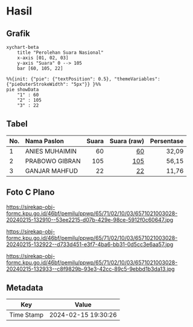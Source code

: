 # Hasil

## Grafik

```mermaid
xychart-beta
    title "Perolehan Suara Nasional"
    x-axis [01, 02, 03]
    y-axis "Suara" 0 --> 105
    bar [60, 105, 22]
```

```mermaid
%%{init: {"pie": {"textPosition": 0.5}, "themeVariables": {"pieOuterStrokeWidth": "5px"}} }%%
pie showData
    "1" : 60
    "2" : 105
    "3" : 22
```

## Tabel

| No. | Nama Paslon    | Suara | Suara (raw) | Persentase |
|:--- |:-------------- | -----:| -----------:| ----------:|
| 1   | ANIES MUHAIMIN | 60    | [60][p-1]   | 32,09      |
| 2   | PRABOWO GIBRAN | 105   | [105][p-2]  | 56,15      |
| 3   | GANJAR MAHFUD  | 22    | [22][p-3]   | 11,76      |


[p-1]: https://github.com/gigit-pemilu/pemilu-2024/blob/main/pilpres/hitung-suara/sub/65-kalimantan-utara/sub/71-kota-tarakan/sub/02-tarakan-tengah/sub/1003-sebengkok/sub/028-tps/sub/paslon-1.txt
[p-2]: https://github.com/gigit-pemilu/pemilu-2024/blob/main/pilpres/hitung-suara/sub/65-kalimantan-utara/sub/71-kota-tarakan/sub/02-tarakan-tengah/sub/1003-sebengkok/sub/028-tps/sub/paslon-2.txt
[p-3]: https://github.com/gigit-pemilu/pemilu-2024/blob/main/pilpres/hitung-suara/sub/65-kalimantan-utara/sub/71-kota-tarakan/sub/02-tarakan-tengah/sub/1003-sebengkok/sub/028-tps/sub/paslon-3.txt

## Foto C Plano

https://sirekap-obj-formc.kpu.go.id/46bf/pemilu/ppwp/65/71/02/10/03/6571021003028-20240215-132910--53ee2215-d07b-429e-98ce-5912f0c60647.jpg

https://sirekap-obj-formc.kpu.go.id/46bf/pemilu/ppwp/65/71/02/10/03/6571021003028-20240215-132922--d733d451-e3f7-4ba6-bb31-0d5cc3e6aa57.jpg

https://sirekap-obj-formc.kpu.go.id/46bf/pemilu/ppwp/65/71/02/10/03/6571021003028-20240215-132933--c8f9829b-93e3-42cc-89c5-9ebbd1b3da13.jpg


## Metadata

| Key        | Value               |
| ---------- | ------------------- |
| Time Stamp | 2024-02-15 19:30:26 |



